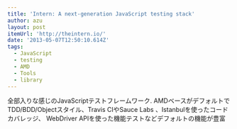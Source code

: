 ```yaml
---
title: 'Intern: A next-generation JavaScript testing stack'
author: azu
layout: post
itemUrl: 'http://theintern.io/'
date: '2013-05-07T12:50:10.614Z'
tags:
  - JavaScript
  - testing
  - AMD
  - Tools
  - library
---
```

全部入りな感じのJavaScriptテストフレームワーク.
AMDベースがデフォルトでTDD/BDD/Objectスタイル、Travis CIやSauce Labs 、Istanbulを使ったコードカバレッジ、 WebDriver APIを使った機能テストなどデフォルトの機能が豊富
